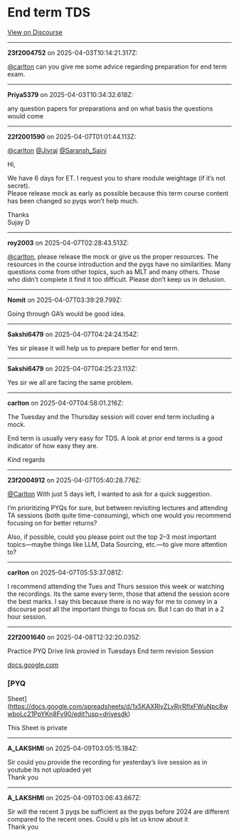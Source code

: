 # End term TDS

[View on Discourse](https://discourse.onlinedegree.iitm.ac.in/t/end-term-tds/171668)

---
**23f2004752** on 2025-04-03T10:14:21.317Z:

[@carlton](/u/carlton) can you give me some advice regarding preparation for
end term exam.



---
**Priya5379** on 2025-04-03T10:34:32.618Z:

any question papers for preparations and on what basis the questions would
come



---
**22f2001590** on 2025-04-07T01:01:44.113Z:

[@carlton](/u/carlton) [@Jivraj](/u/jivraj) [@Saransh_Saini](/u/saransh_saini)

Hi,

We have 6 days for ET. I request you to share module weightage (if it’s not
secret).  
Please release mock as early as possible because this term course content has
been changed so pyqs won’t help much.

Thanks  
Sujay D



---
**roy2003** on 2025-04-07T02:28:43.513Z:

[@carlton](/u/carlton), please release the mock or give us the proper
resources. The resources in the course introduction and the pyqs have no
similarities. Many questions come from other topics, such as MLT and many
others. Those who didn’t complete it find it too difficult. Please don’t keep
us in delusion.



---
**Nomit** on 2025-04-07T03:39:29.799Z:

Going through GA’s would be good idea.



---
**Sakshi6479** on 2025-04-07T04:24:24.154Z:

Yes sir please it will help us to prepare better for end term.



---
**Sakshi6479** on 2025-04-07T04:25:23.113Z:

Yes sir we all are facing the same problem.



---
**carlton** on 2025-04-07T04:58:01.216Z:

The Tuesday and the Thursday session will cover end term including a mock.

End term is usually very easy for TDS. A look at prior end terms is a good
indicator of how easy they are.

Kind regards



---
**23f2004912** on 2025-04-07T05:40:28.776Z:

[@Carlton](/u/carlton) With just 5 days left, I wanted to ask for a quick
suggestion.

I’m prioritizing PYQs for sure, but between revisiting lectures and attending
TA sessions (both quite time-consuming), which one would you recommend
focusing on for better returns?

Also, if possible, could you please point out the top 2–3 most important
topics—maybe things like LLM, Data Sourcing, etc.—to give more attention to?



---
**carlton** on 2025-04-07T05:53:37.081Z:

I recommend attending the Tues and Thurs session this week or watching the
recordings. Its the same every term, those that attend the session score the
best marks. I say this because there is no way for me to convey in a discourse
post all the important things to focus on. But I can do that in a 2 hour
session.



---
**22f2001640** on 2025-04-08T12:32:20.035Z:

Practice PYQ Drive link provied in Tuesdays End term revision Session

[docs.google.com](https://docs.google.com/spreadsheets/d/1x5KAXRlvZLvRjrRfIxFWuNpc8wwboLc21PpYKn8Fv90/edit?usp=drivesdk)
[](https://docs.google.com/spreadsheets/d/1x5KAXRlvZLvRjrRfIxFWuNpc8wwboLc21PpYKn8Fv90/edit?usp=drivesdk)

### [PYQ
Sheet](https://docs.google.com/spreadsheets/d/1x5KAXRlvZLvRjrRfIxFWuNpc8wwboLc21PpYKn8Fv90/edit?usp=drivesdk)

This Sheet is private



---
**A_LAKSHMI** on 2025-04-09T03:05:15.184Z:

Sir could you provide the recording for yesterday’s live session as in youtube
its not uploaded yet  
Thank you



---
**A_LAKSHMI** on 2025-04-09T03:06:43.667Z:

Sir will the recent 3 pyqs be sufficient as the pyqs before 2024 are different
compared to the recent ones. Could u pls let us know about it  
Thank you



